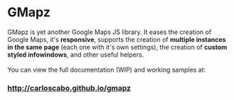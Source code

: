 GMapz
=====

GMapz is yet another Google Maps JS library. It eases the creation of Google Maps, it's **responsive**, supports the creation of **multiple instances in the same page** (each one with it's own settings), the creation of **custom styled infowindows**, and other useful helpers.
<br><br>
You can view the full documentation (WIP) and working samples at:
<h3><a href="http://carloscabo.github.io/gmapz" target="_blank">http://carloscabo.github.io/gmapz</a></h3>

